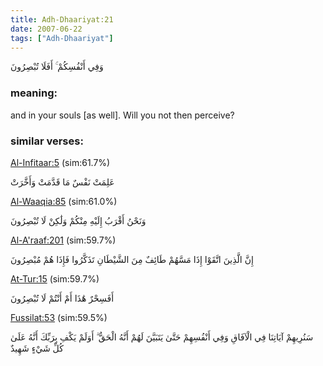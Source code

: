 ```yaml
---
title: Adh-Dhaariyat:21
date: 2007-06-22
tags: ["Adh-Dhaariyat"]
---
```

وَفِي أَنْفُسِكُمْ ۚ أَفَلَا تُبْصِرُونَ
### meaning: 
and in your souls [as well]. Will you not then perceive?
### similar verses: 

[Al-Infitaar:5](/82/5) (sim:61.7%)

عَلِمَتْ نَفْسٌ مَا قَدَّمَتْ وَأَخَّرَتْ

[Al-Waaqia:85](/56/85) (sim:61.0%)

وَنَحْنُ أَقْرَبُ إِلَيْهِ مِنْكُمْ وَلَٰكِنْ لَا تُبْصِرُونَ

[Al-A'raaf:201](/7/201) (sim:59.7%)

إِنَّ الَّذِينَ اتَّقَوْا إِذَا مَسَّهُمْ طَائِفٌ مِنَ الشَّيْطَانِ تَذَكَّرُوا فَإِذَا هُمْ مُبْصِرُونَ

[At-Tur:15](/52/15) (sim:59.7%)

أَفَسِحْرٌ هَٰذَا أَمْ أَنْتُمْ لَا تُبْصِرُونَ

[Fussilat:53](/41/53) (sim:59.5%)

سَنُرِيهِمْ آيَاتِنَا فِي الْآفَاقِ وَفِي أَنْفُسِهِمْ حَتَّىٰ يَتَبَيَّنَ لَهُمْ أَنَّهُ الْحَقُّ ۗ أَوَلَمْ يَكْفِ بِرَبِّكَ أَنَّهُ عَلَىٰ كُلِّ شَيْءٍ شَهِيدٌ
